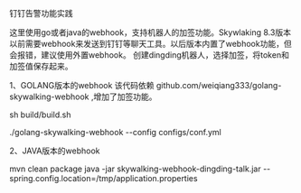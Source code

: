 钉钉告警功能实践

这里使用go或者java的webhook，支持机器人的加签功能。Skywlaking 8.3版本以前需要webhook来发送到钉钉等聊天工具。以后版本内置了webhook功能，但会报错，建议使用外置webhook。
创建dingding机器人，选择加签，将token和加签值保存起来。

1、GOLANG版本的webhook
该代码依赖 github.com/weiqiang333/golang-skywalking-webhook ,增加了加签功能。

sh build/build.sh

./golang-skywalking-webhook --config configs/conf.yml


2、JAVA版本的webhook

mvn clean package
java -jar skywalking-webhook-dingding-talk.jar --spring.config.location=/tmp/application.properties
